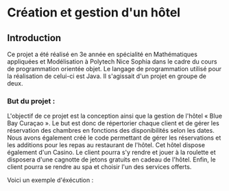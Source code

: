
# Création et gestion d'un hôtel 

## Introduction
Ce projet a été réalisé en 3e année en spécialité en Mathématiques appliquées et Modélisation à Polytech Nice Sophia dans le cadre du cours de programmation orientée objet.
Le langage de programmation utilisé pour la réalisation de celui-ci est Java.
Il s'agissait d'un projet en groupe de deux.

### But du projet :
L'objectif de ce projet est la conception ainsi que la gestion de l'hôtel « Blue Bay Curaçao ».
Le but est donc de répertorier chaque client et de gérer les réservation des chambres en fonctions des disponibilités selon les dates.
Nous avons également créé le code permettant de gérer les réservations et les additions pour les repas au restaurant de l'hôtel.
Cet hôtel dispose également d'un Casino. Le client pourra s'y rendre et jouer à la roulette et disposera d'une cagnotte de jetons gratuits en cadeau de l'hôtel.
Enfin, le client pourra se rendre au spa et choisir l'un des services offerts.



Voici un exemple d'éxécution :

